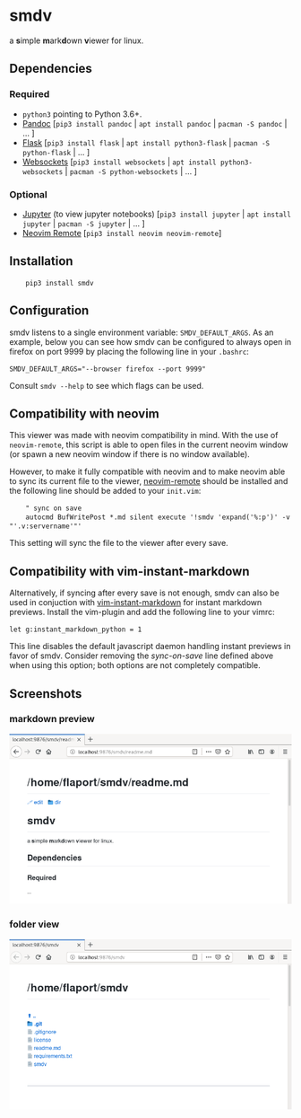 # smdv
a **s**imple **m**ark**d**own **v**iewer for linux.

## Dependencies

### Required
  - `python3` pointing to Python 3.6+.
  - [Pandoc](http://pandoc.org/) [`pip3 install pandoc` | `apt install pandoc` | `pacman -S pandoc` | ... ]
  - [Flask](http://flask.pocoo.org/) [`pip3 install flask` | `apt install python3-flask` | `pacman -S python-flask` | ... ]
  - [Websockets](https://websockets.readthedocs.io/) [`pip3 install websockets` | `apt install python3-websockets` | `pacman -S python-websockets` | ... ]

### Optional
  - [Jupyter](http://jupyter.org) (to view jupyter notebooks) [`pip3 install jupyter` | `apt install jupyter` | `pacman -S jupyter` | ... ]
  - [Neovim Remote](https://github.com/mhinz/neovim-remote) [`pip3 install neovim neovim-remote`]

## Installation
```
    pip3 install smdv
```

## Configuration
smdv listens to a single environment variable: `SMDV_DEFAULT_ARGS`. As an example, below
you can see how smdv can be configured to always open in firefox on port 9999 by placing
the following line in your `.bashrc`:
```
SMDV_DEFAULT_ARGS="--browser firefox --port 9999"
```
Consult `smdv --help` to see which flags can be used.

## Compatibility with neovim
This viewer was made with neovim compatibility in mind. With the use of `neovim-remote`,
this script is able to open files in the current neovim window (or spawn a new neovim
window if there is no window available).

However, to make it fully compatible with neovim and to make neovim able to sync
its current file to the viewer, [neovim-remote](https://github.com/mhinz/neovim-remote)
should be installed and the following line should be added to your `init.vim`:

```
    " sync on save
    autocmd BufWritePost *.md silent execute '!smdv 'expand('%:p')' -v "'.v:servername'"'
```
This setting will sync the file to the viewer after every save.

## Compatibility with vim-instant-markdown
Alternatively, if syncing after every save is not enough, smdv can also be used
in conjuction with
[vim-instant-markdown](https://github.com/suan/vim-instant-markdown) for
instant markdown previews. Install the vim-plugin and add the following line to
your vimrc:
```
let g:instant_markdown_python = 1
```
This line disables the default javascript daemon handling instant previews in favor of
smdv. Consider removing the *sync-on-save* line defined above when using this 
option; both options are not completely compatible.

## Screenshots
### markdown preview
![smdv-dir](img/smdv-md.png)
### folder view
![smdv-dir](img/smdv-dir.png)

